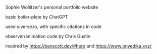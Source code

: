 Sophie Wollitzer's personal portfolio website

basic boiler-plate by ChatGPT

used uiverse.io, with specific citations in code

observer/animation code by Chris Gustin

inspired by https://benscott.dev/#hero and https://www.onyedika.xyz/

